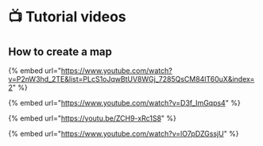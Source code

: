 # 📺 Tutorial videos

## How to create a map

{% embed url="https://www.youtube.com/watch?v=P2nW3hd_2TE&list=PLcS1oJqwBtUV8WGj_7285QsCM84lT60uX&index=2" %}

{% embed url="https://www.youtube.com/watch?v=D3f_ImGqps4" %}

{% embed url="https://youtu.be/ZCH9-xRc1S8" %}

{% embed url="https://www.youtube.com/watch?v=lO7pDZGssjU" %}

